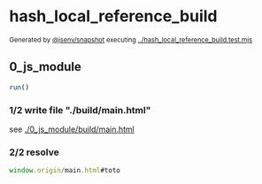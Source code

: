 # hash_local_reference_build

<sub>
  Generated by <a href="https://github.com/jsenv/core/tree/main/packages/independent/snapshot">@jsenv/snapshot</a> executing <a href="../hash_local_reference_build.test.mjs">../hash_local_reference_build.test.mjs</a>
</sub>

## 0_js_module

```js
run()
```

### 1/2 write file "./build/main.html"

see [./0_js_module/build/main.html](./0_js_module/build/main.html)

### 2/2 resolve

```js
window.origin/main.html#toto
```